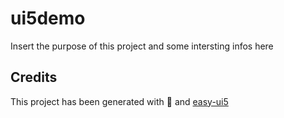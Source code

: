 # ui5demo
Insert the purpose of this project and some intersting infos here


## Credits
This project has been generated with 💙 and [easy-ui5](https://github.com/SAP)
